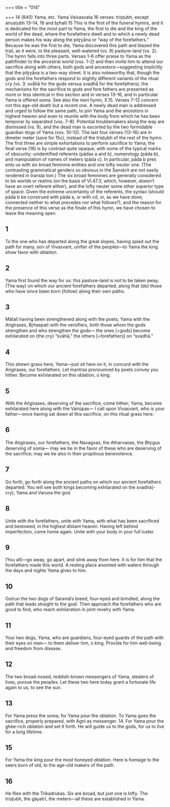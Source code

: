 +++
title = "014"

+++
14 (840) Yama, etc.
Yama Vaivasvata
16 verses: triṣṭubh, except anuṣṭubh 13–14, 16 and br̥hatī 15
This is the first of the funeral hymns, and it is dedicated for the most part to Yama,  the first to die and the king of the world of the dead, where the forefathers dwell  and to which a newly dead person makes his way along the pitr̥yā́na or “way of the  forefathers.” Because he was the first to die, Yama discovered this path and blazed  the trail, as it were, to the pleasant, well-watered (vs. 9) pasture-land (vs. 2).
The hymn falls into three parts. Verses 1–6 offer praise to Yama as the pathfinder  to the ancestral world (vss. 1–2) and then invite him to attend our sacrifice along with others, both gods and ancestors—suggesting implicitly that the pitr̥yā́na is  a two-way street. It is also noteworthy that, though the gods and the forefathers  respond to slightly different variants of the ritual cry (vs. 3: svā́hā for the gods  versus svadhā́ for the forefathers), the mechanisms for the sacrifice to gods and fore
fathers are presented as more or less identical in this section and in verses 13–16,  and in particular Yama is offered soma. See also the next hymn, X.15. Verses 7–12 concern not this age-old death but a recent one. A newly dead man  is addressed and urged to follow the same path, to join Yama and the ancestors in  highest heaven and even to reunite with the body from which he has been temporar ily separated (vss. 7–8). Potential troublemakers along the way are dismissed (vs. 9),  and the dead man is escorted by the two formidable guardian dogs of Yama (vss.  10–12).
The last four verses (13–16) are in dimeter meter (save for 15c), instead of the  triṣṭubh of the rest of the hymn. The first three are simple exhortations to perform  sacrifice to Yama; the final verse (16) is by contrast quite opaque, with some of  the typical marks of obscurity: unidentified referents (pādas a and b), numerology  (pāda b), and manipulation of names of meters (pāda c). In particular, pāda b pres
ents us with six broad feminine entities and one lofty neuter one. (The contrasting  grammatical genders so obvious in the Sanskrit are not easily rendered in transla tion.) The six broad feminines are generally considered to be worlds or realms (on  the basis of VI.47.3, which, however, doesn’t have an overt referent either), and the  lofty neuter some other superior type of space. Given the extreme uncertainty of  the referents, the syntax (should pāda b be construed with pāda a, or with cd, or,  as we have done, connected neither to what precedes nor what follows?), and the  reason for the presence of this verse as the finale of this hymn, we have chosen to  leave the meaning open.
## 1
To the one who has departed along the great slopes, having spied out the  path for many,
son of Vivasvant, unifier of the peoples—to Yama the king show favor  with oblation.
## 2
Yama first found the way for us: this pasture-land is not to be taken away. (The way) on which our ancient forefathers departed, along that (do)  those who have since been born (follow) along their own paths.
## 3
Mātalī having been strengthened along with the poets, Yama with the  Aṅgirases, Br̥haspati with the versifiers,
both those whom the gods strengthen and who strengthen the gods— the ones [=gods] become exhilarated on (the cry) “svāhā,” the others  [=forefathers] on “svadhā.”
## 4
This strewn grass here, Yama—just sit here on it, in concord with the  Aṅgirases, our forefathers.
Let mantras pronounced by poets convey you hither. Become exhilarated  on this oblation, o king.

## 5
With the Aṅgirases, deserving of the sacrifice, come hither; Yama,  become exhilarated here along with the Vairūpas—
I call upon Vivasvant, who is your father—once having sat down at this  sacrifice, on this ritual grass here.
## 6
The Aṅgirases, our forefathers, the Navagvas, the Atharvaṇas, the  Bhr̥gus deserving of soma—
may we be in the favor of these who are deserving of the sacrifice; may  we be also in their propitious benevolence.
## 7
Go forth, go forth along the ancient paths on which our ancient  forefathers departed.
You will see both kings becoming exhilarated on the svadhā(-cry),  Yama and Varuṇa the god.
## 8
Unite with the forefathers, unite with Yama, with what has been  sacrificed and bestowed, in the highest distant heaven.
Having left behind imperfection, come home again. Unite with your  body in your full luster.
## 9
(You all)—go away, go apart, and slink away from here. It is for him  that the forefathers made this world.
A resting place anointed with waters through the days and nights Yama  gives to him.
## 10
Outrun the two dogs of Saramā’s breed, four-eyed and brindled, along  the path that leads straight to the goal.
Then approach the forefathers who are good to find, who reach  exhilaration in joint revelry with Yama.
## 11
Your two dogs, Yama, who are guardians, four-eyed guards of the path  with their eyes on men—
to them deliver him, o king. Provide for him well-being and freedom  from disease.
## 12
The two broad-nosed, reddish-brown messengers of Yama, stealers of  lives, pursue the peoples.
Let these two here today grant a fortunate life again to us, to see  the sun.
## 13
For Yama press the soma; for Yama pour the oblation.
To Yama goes the sacrifice, properly prepared, with Agni as messenger. 14. For Yama pour the ghee-rich oblation and set it forth.
He will guide us to the gods, for us to live for a long lifetime.
## 15
For Yama the king pour the most honeyed oblation.
Here is homage to the seers born of old, to the age-old makers of  the path.
## 16
He flies with the Trikadrukas. Six are broad, but just one is lofty. The triṣṭubh, the gāyatrī, the meters—all these are established in Yama.